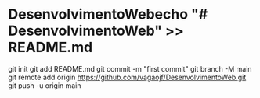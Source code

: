 # DesenvolvimentoWebecho "# DesenvolvimentoWeb" >> README.md
git init
git add README.md
git commit -m "first commit"
git branch -M main
git remote add origin https://github.com/vagaojf/DesenvolvimentoWeb.git
git push -u origin main
